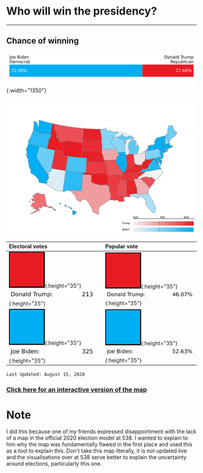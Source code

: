 # Who will win the presidency?
---
## Chance of winning
![Model Probabilities](/images/model_probability.svg){:width="1350"}

![Choropleth Map](/images/choropleth_map.svg)

|                 Electoral votes                ||                  Popular vote                  |
|:-----------------------------------------------|---|:-----------------------------------------------|
| ![Rep](/images/rep.png){:height="35"} ![EV_Incumbant](/images/ev_inc.svg){:height="35"}   |                | ![Rep](/images/rep.png){:height="35"} ![PV_Incumbant](/images/pv_inc.svg){:height="35"}   |
| ![Dem](/images/dem.png){:height="35"} ![EV_Challenger](/images/ev_chal.svg){:height="35"} |                | ![Dem](/images/dem.png){:height="35"} ![PV_Challenger](/images/pv_chal.svg){:height="35"} |

`Last Updated: August 15, 2020`

### [Click here for an interactive version of the map](choropleth_map.html)

# Note
I did this because one of my friends expressed disappointment with the lack of a map in the official 2020 election model at 538. I wanted to explain to him why the map was fundamentally flawed in the first place and used this as a tool to explain this. Don't take this map literally, it is not updated live and the visualisations over at 538 serve better to explain the uncertainty around elections, particularly this one.
